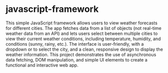 # javascript-framework <br/>

This simple JavaScript framework allows users to view weather forecasts for different cities. The app fetches data from a list of objects (not real-time weather data from an API) and lets users select between multiple cities to view their current weather conditions, including temperature, humidity, and conditions (sunny, rainy, etc.). The interface is user-friendly, with a dropdown or to select the city, and a clean, responsive design to display the weather information. This project demonstrates the use of asynchronous data fetching, DOM manipulation, and simple UI elements to create a functional and interactive web app.
